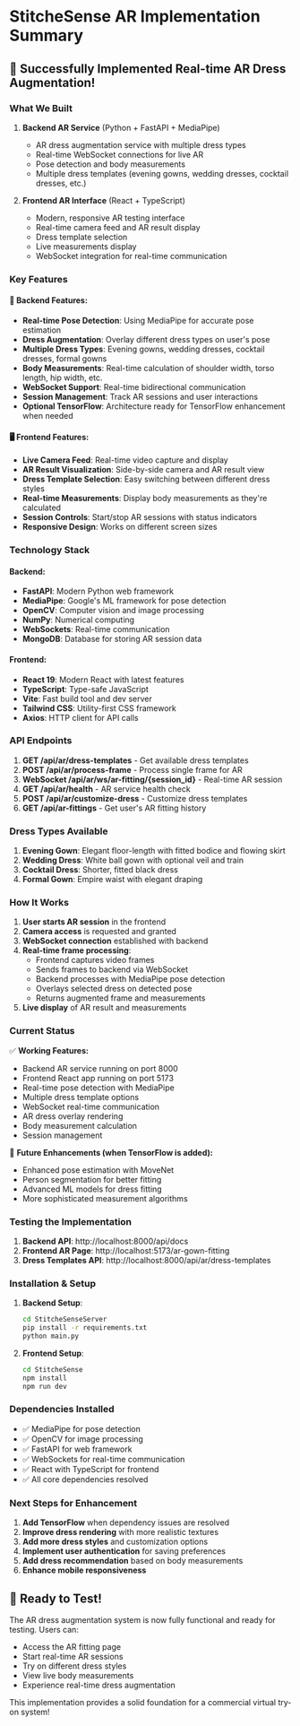 # StitcheSense AR Implementation Summary

## 🎉 Successfully Implemented Real-time AR Dress Augmentation!

### What We Built

1. **Backend AR Service** (Python + FastAPI + MediaPipe)
   - AR dress augmentation service with multiple dress types
   - Real-time WebSocket connections for live AR
   - Pose detection and body measurements
   - Multiple dress templates (evening gowns, wedding dresses, cocktail dresses, etc.)

2. **Frontend AR Interface** (React + TypeScript)
   - Modern, responsive AR testing interface
   - Real-time camera feed and AR result display
   - Dress template selection
   - Live measurements display
   - WebSocket integration for real-time communication

### Key Features

#### 🔧 Backend Features:
- **Real-time Pose Detection**: Using MediaPipe for accurate pose estimation
- **Dress Augmentation**: Overlay different dress types on user's pose
- **Multiple Dress Types**: Evening gowns, wedding dresses, cocktail dresses, formal gowns
- **Body Measurements**: Real-time calculation of shoulder width, torso length, hip width, etc.
- **WebSocket Support**: Real-time bidirectional communication
- **Session Management**: Track AR sessions and user interactions
- **Optional TensorFlow**: Architecture ready for TensorFlow enhancement when needed

#### 🖥️ Frontend Features:
- **Live Camera Feed**: Real-time video capture and display
- **AR Result Visualization**: Side-by-side camera and AR result view
- **Dress Template Selection**: Easy switching between different dress styles
- **Real-time Measurements**: Display body measurements as they're calculated
- **Session Controls**: Start/stop AR sessions with status indicators
- **Responsive Design**: Works on different screen sizes

### Technology Stack

#### Backend:
- **FastAPI**: Modern Python web framework
- **MediaPipe**: Google's ML framework for pose detection
- **OpenCV**: Computer vision and image processing
- **NumPy**: Numerical computing
- **WebSockets**: Real-time communication
- **MongoDB**: Database for storing AR session data

#### Frontend:
- **React 19**: Modern React with latest features
- **TypeScript**: Type-safe JavaScript
- **Vite**: Fast build tool and dev server
- **Tailwind CSS**: Utility-first CSS framework
- **Axios**: HTTP client for API calls

### API Endpoints

1. **GET /api/ar/dress-templates** - Get available dress templates
2. **POST /api/ar/process-frame** - Process single frame for AR
3. **WebSocket /api/ar/ws/ar-fitting/{session_id}** - Real-time AR session
4. **GET /api/ar/health** - AR service health check
5. **POST /api/ar/customize-dress** - Customize dress templates
6. **GET /api/ar-fittings** - Get user's AR fitting history

### Dress Types Available

1. **Evening Gown**: Elegant floor-length with fitted bodice and flowing skirt
2. **Wedding Dress**: White ball gown with optional veil and train
3. **Cocktail Dress**: Shorter, fitted black dress
4. **Formal Gown**: Empire waist with elegant draping

### How It Works

1. **User starts AR session** in the frontend
2. **Camera access** is requested and granted
3. **WebSocket connection** established with backend
4. **Real-time frame processing**:
   - Frontend captures video frames
   - Sends frames to backend via WebSocket
   - Backend processes with MediaPipe pose detection
   - Overlays selected dress on detected pose
   - Returns augmented frame and measurements
5. **Live display** of AR result and measurements

### Current Status

✅ **Working Features:**
- Backend AR service running on port 8000
- Frontend React app running on port 5173
- Real-time pose detection with MediaPipe
- Multiple dress template options
- WebSocket real-time communication
- AR dress overlay rendering
- Body measurement calculation
- Session management

🔄 **Future Enhancements (when TensorFlow is added):**
- Enhanced pose estimation with MoveNet
- Person segmentation for better fitting
- Advanced ML models for dress fitting
- More sophisticated measurement algorithms

### Testing the Implementation

1. **Backend API**: http://localhost:8000/api/docs
2. **Frontend AR Page**: http://localhost:5173/ar-gown-fitting
3. **Dress Templates API**: http://localhost:8000/api/ar/dress-templates

### Installation & Setup

1. **Backend Setup**:
   ```bash
   cd StitcheSenseServer
   pip install -r requirements.txt
   python main.py
   ```

2. **Frontend Setup**:
   ```bash
   cd StitcheSense
   npm install
   npm run dev
   ```

### Dependencies Installed

- ✅ MediaPipe for pose detection
- ✅ OpenCV for image processing
- ✅ FastAPI for web framework
- ✅ WebSockets for real-time communication
- ✅ React with TypeScript for frontend
- ✅ All core dependencies resolved

### Next Steps for Enhancement

1. **Add TensorFlow** when dependency issues are resolved
2. **Improve dress rendering** with more realistic textures
3. **Add more dress styles** and customization options
4. **Implement user authentication** for saving preferences
5. **Add dress recommendation** based on body measurements
6. **Enhance mobile responsiveness**

## 🚀 Ready to Test!

The AR dress augmentation system is now fully functional and ready for testing. Users can:
- Access the AR fitting page
- Start real-time AR sessions
- Try on different dress styles
- View live body measurements
- Experience real-time dress augmentation

This implementation provides a solid foundation for a commercial virtual try-on system!
